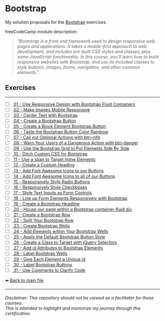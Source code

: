 # Bootstrap

My solution proposals for the [Bootstrap](https://www.freecodecamp.org/learn/front-end-development-libraries#bootstrap)
exercises.

freeCodeCamp module description:
> *"Bootstrap is a front end framework used to design responsive web pages and applications. It takes a mobile-first approach to web development, and includes pre-built CSS styles and classes, plus some JavaScript functionality. In this course, you'll learn how to build responsive websites with Bootstrap, and use its included classes to style buttons, images, forms, navigation, and other common elements."*

## Exercises

---

- [ ] [ 01 - Use Responsive Design with Bootstrap Fluid Containers]()
- [ ] [ 02 - Make Images Mobile Responsive]()
- [ ] [ 03 - Center Text with Bootstrap]()
- [ ] [ 04 - Create a Bootstrap Button]()
- [ ] [ 05 - Create a Block Element Bootstrap Button]()
- [ ] [ 06 - Taste the Bootstrap Button Color Rainbow]()
- [ ] [ 07 - Call out Optional Actions with btn-info]()
- [ ] [ 08 - Warn Your Users of a Dangerous Action with btn-danger]()
- [ ] [ 09 - Use the Bootstrap Grid to Put Elements Side By Side]()
- [ ] [ 10 - Ditch Custom CSS for Bootstrap]()
- [ ] [ 11 - Use a span to Target Inline Elements]()
- [ ] [ 12 - Create a Custom Heading]()
- [ ] [ 13 - Add Font Awesome Icons to our Buttons]()
- [ ] [ 14 - Add Font Awesome Icons to all of our Buttons]()
- [ ] [ 15 - Responsively Style Radio Buttons]()
- [ ] [ 16 - Responsively Style Checkboxes]()
- [ ] [ 17 - Style Text Inputs as Form Controls]()
- [ ] [ 18 - Line up Form Elements Responsively with Bootstrap]()
- [ ] [ 19 - Create a Bootstrap Headline]()
- [ ] [ 20 - House our page within a Bootstrap container-fluid div]()
- [ ] [ 21 - Create a Bootstrap Row]()
- [ ] [ 22 - Split Your Bootstrap Row]()
- [ ] [ 23 - Create Bootstrap Wells]()
- [ ] [ 24 - Add Elements within Your Bootstrap Wells]()
- [ ] [ 25 - Apply the Default Bootstrap Button Style]()
- [ ] [ 26 - Create a Class to Target with jQuery Selectors]()
- [ ] [ 27 - Add id Attributes to Bootstrap Elements]()
- [ ] [ 28 - Label Bootstrap Wells]()
- [ ] [ 29 - Give Each Element a Unique id]()
- [ ] [ 30 - Label Bootstrap Buttons]()
- [ ] [ 31 - Use Comments to Clarify Code]()

⬅️ [Back to main file](../README.md)

---

###### Disclaimer: This repository should not be viewed as a facilitator for these courses. <br> This is intended to highlight and memorize my journey through this certification.